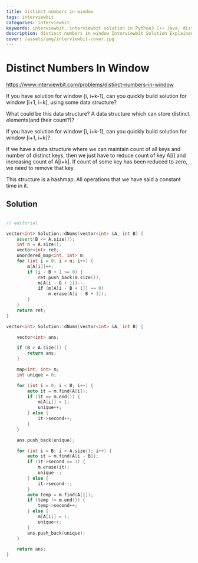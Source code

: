 ```yaml
---
title: distinct numbers in window
tags: interviewbit
categories: interviewbit
keywords: interviewbit, interviewbit solution in Python3 C++ Java, distinct numbers in window solution
description: distinct numbers in window Interviewbit Solution Explained
cover: /assets/img/interviewbit-cover.jpg
---
```


# Distinct Numbers In Window

https://www.interviewbit.com/problems/distinct-numbers-in-window


If you have solution for window [i, i+k-1], can you quickly build solution for window [i+1, i+k], using some data structure?

What could be this data structure? A data structure which can store distinct elements(and their count?)?



If you have solution for window [i, i+k-1], can you quickly build solution for window [i+1, i+k]?

If we have a data structure where we can maintain count of all keys and number of distinct keys, then we just have to reduce count of key A[i] and increasing count of A[i+k]. If count of some key has been reduced to zero, we need to remove that key.

This structure is a hashmap. All operations that we have said a constant time in it.

## Solution

```cpp

// editorial

vector<int> Solution::dNums(vector<int> &A, int B) {
	assert(B <= A.size());
	int n = A.size();
	vector<int> ret;
	unordered_map<int, int> m;
	for (int i = 0; i < n; i++) {
		m[A[i]]++;
		if (i - B + 1 >= 0) {
			ret.push_back(m.size());
			m[A[i - B + 1]]--;
			if (m[A[i - B + 1]] == 0)
				m.erase(A[i - B + 1]);
		}
	}
	return ret;
}

vector<int> Solution::dNums(vector<int> &A, int B) {

	vector<int> ans;

	if (B > A.size()) {
		return ans;
	}

	map<int, int> m;
	int unique = 0;

	for (int i = 0; i < B; i++) {
		auto it = m.find(A[i]);
		if (it == m.end()) {
			m[A[i]] = 1;
			unique++;
		} else {
			it->second++;
		}
	}

	ans.push_back(unique);

	for (int i = B; i < A.size(); i++) {
		auto it = m.find(A[i - B]);
		if (it->second == 1) {
			m.erase(it);
			unique--;
		} else {
			it->second--;
		}
		auto temp = m.find(A[i]);
		if (temp != m.end()) {
			temp->second++;
		} else {
			m[A[i]] = 1;
			unique++;
		}
		ans.push_back(unique);
	}

	return ans;
}
```